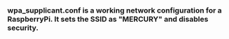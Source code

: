 ### wpa_supplicant.conf is a working network configuration for a RaspberryPi. It sets the SSID as "MERCURY" and disables security.
